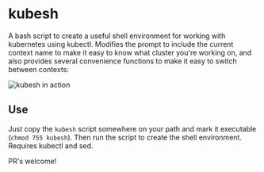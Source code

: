# kubesh
A bash script to create a useful shell environment for working with kubernetes using kubectl. Modifies the prompt to include the current context name to make it easy to know what cluster you're working on, and also provides several convenience functions to make it easy to switch between contexts:

![kubesh in action](http://i.imgur.com/o7wqRn7.png)

## Use

Just copy the `kubesh` script somewhere on your path and mark it executable (`chmod 755 kubesh`). Then run the script to create the shell environment. Requires kubectl and sed.

PR's welcome!
